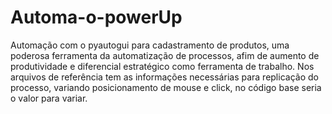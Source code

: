# Automa-o-powerUp
Automação com o pyautogui para cadastramento de produtos, uma poderosa ferramenta da automatização de processos, afim de aumento de produtividade e diferencial estratégico como ferramenta de trabalho.
Nos arquivos de referência tem as informações necessárias para replicação do processo, variando posicionamento de mouse e click, no código base seria o valor para variar. 
